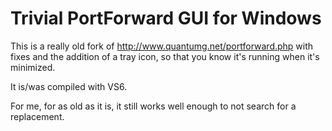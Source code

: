 # Trivial PortForward GUI for Windows

This is a really old fork of http://www.quantumg.net/portforward.php with fixes and the addition of a tray icon, so that you know it's running when it's minimized.

It is/was compiled with VS6.

For me, for as old as it is, it still works well enough to not search for a replacement.
